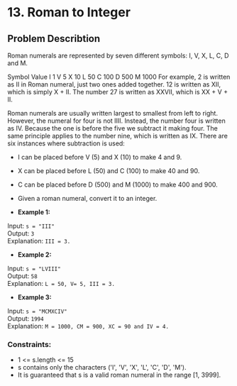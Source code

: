 # 13. Roman to Integer

## Problem Describtion

Roman numerals are represented by seven different symbols: I, V, X, L, C, D and M.

Symbol       Value
I             1
V             5
X             10
L             50
C             100
D             500
M             1000
For example, 2 is written as II in Roman numeral, just two ones added together. 12 is written as XII, which is simply X + II. The number 27 is written as XXVII, which is XX + V + II.

Roman numerals are usually written largest to smallest from left to right. However, the numeral for four is not IIII. Instead, the number four is written as IV. Because the one is before the five we subtract it making four. The same principle applies to the number nine, which is written as IX. There are six instances where subtraction is used:

- I can be placed before V (5) and X (10) to make 4 and 9. 
- X can be placed before L (50) and C (100) to make 40 and 90. 
- C can be placed before D (500) and M (1000) to make 400 and 900.
- Given a roman numeral, convert it to an integer.

 

- **Example 1:**

Input: `s = "III"`\
Output: `3`\
Explanation: `III = 3.`

- **Example 2:**

Input: `s = "LVIII"`\
Output: `58`\
Explanation: `L = 50, V= 5, III = 3.`

- **Example 3:**

Input: `s = "MCMXCIV"`\
Output: `1994`\
Explanation: `M = 1000, CM = 900, XC = 90 and IV = 4.`
 

### Constraints:

- 1 <= s.length <= 15
- s contains only the characters ('I', 'V', 'X', 'L', 'C', 'D', 'M').
- It is guaranteed that s is a valid roman numeral in the range [1, 3999].